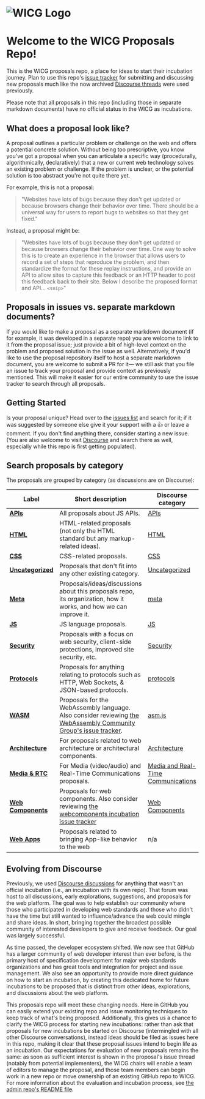 # ![WICG Logo](https://avatars1.githubusercontent.com/u/13145324?s=100)

# Welcome to the WICG Proposals Repo!

This is the WICG proposals repo, a place for ideas to start their incubation
journey. Plan to use this repo's [issue tracker](https://github.com/WICG/proposals/issues)
for submitting and discussing new proposals much like the now archived
[Discourse threads](https://discourse.wicg.io/) were used previously.

Please note that all proposals in this repo (including those in separate markdown documents)
have no official status in the WICG as incubations.

## What does a proposal look like?

A proposal outlines a particular problem or challenge on the web and offers a potential concrete
solution. Without being too prescriptive, you know you've got a proposal when you can articulate
a specific way (procedurally, algorithmically, declaratively) that a new or current web technology
solves an existing problem or challenge. If the problem is unclear, or the potential solution is
too abstract you're not quite there yet.

For example, this is not a proposal:

> "Websites have lots of bugs because they don't get updated or because browsers change their 
> behavior over time. There should be a universal way for users to report bugs to websites so that 
> they get fixed."

Instead, a proposal might be:

> "Websites have lots of bugs because they don't get updated or because browsers change their 
> behavior over time. One way to solve this is to create an experience in the browser that allows
> users to record a set of steps that reproduce the problem, and then standardize the format for
> these replay instructions, and provide an API to allow sites to capture this feedback or an HTTP
> header to post this feedback back to their site. Below I describe the proposed format and API...
> `<snip>`" 

## Proposals in issues vs. separate markdown documents?

If you would like to make a proposal as a separate markdown document (if for example, it was
developed in a separate repo) you are welcome to link to it from the proposal issue; just provide
a bit of high-level context on the problem and proposed solution in the issue as well.
Alternatively, if you'd like to use the proposal repository itself to host a separate markdown
document, you are welcome to submit a PR for it— we still ask that you file an issue to track
your proposal and provide context as previously mentioned. This will make it easier for our entire
community to use the issue tracker to search through all proposals.

## Getting Started

Is your proposal unique? Head over to the [issues list](https://github.com/WICG/proposals/issues)
and search for it; if it was suggested by someone else give it your support with a 👍 or leave a
comment. If you don't find anything there, consider starting a new issue. (You are also welcome
to visit [Discourse](https://discourse.wicg.io/) and search there as well, especially while this
repo is first getting populated). 

## Search proposals by category

The proposals are grouped by category (as discussions are on Discourse):

| Label | Short description | Discourse category |
|-------|-------------------|--------------------|
| **[APIs](https://github.com/WICG/proposals/labels/Category%3A%20APIs)** | All proposals about JS APIs. | [APIs](https://discourse.wicg.io/c/apis/6) |
| **[HTML](https://github.com/WICG/proposals/labels/Category%3A%20HTML)** | HTML-related proposals (not only the HTML standard but any markup-related ideas). | [HTML](https://discourse.wicg.io/c/html/10) |
| **[CSS](https://github.com/WICG/proposals/labels/Category%3A%20CSS)** | CSS-related proposals. | [CSS](https://discourse.wicg.io/c/css/8) |
| **[Uncategorized](https://github.com/WICG/proposals/labels/Category%3A%20Uncategorized)** | Proposals that don't fit into any other existing category. | [Uncategorized](https://discourse.wicg.io/c/uncategorized/1) |
| **[Meta](https://github.com/WICG/proposals/labels/Category%3A%20meta)** | Proposals/ideas/discussions about this proposals repo, its organization, how it works, and how we can improve it. | [meta](https://discourse.wicg.io/c/meta/3) |   
| **[JS](https://github.com/WICG/proposals/labels/Category%3A%20JS)** | JS language proposals. | [JS](https://discourse.wicg.io/c/js/18) |
| **[Security](https://github.com/WICG/proposals/labels/Category%3A%20Security)** | Proposals with a focus on web security, client-side protections, improved site security, etc. | [Security](https://discourse.wicg.io/c/security/21) |
| **[Protocols](https://github.com/WICG/proposals/labels/Category%3A%20protocols)** | Proposals for anything relating to protocols such as HTTP, Web Sockets, & JSON-based protocols. | [protocols](https://discourse.wicg.io/c/protocols/14) |
| **[WASM](https://github.com/WICG/proposals/labels/Category%3A%20WASM)** | Proposals for the WebAssembly language. Also consider reviewing [the WebAssembly Community Group's issue tracker](https://github.com/webassembly/spec/issues). | [asm.js](https://discourse.wicg.io/c/asm-js/16) |
| **[Architecture](https://github.com/WICG/proposals/labels/Category%3A%20Architecture)** | For proposals related to web architecture or architectural components. | [Architecture](https://discourse.wicg.io/c/architecture/13) |
| **[Media & RTC](https://github.com/WICG/proposals/labels/Category%3A%20Media%20%26%20RTC)** | For Media (video/audio) and Real-Time Communications proposals. | [Media and Real-Time Communications](https://discourse.wicg.io/c/mediartc/20) |
| **[Web Components](https://github.com/WICG/proposals/labels/Category%3A%20Web%20Components)** | Proposals for web components. Also consider reviewing [the webcomponents incubation issue tracker](https://github.com/w3c/webcomponents/issues) | [Web Components](https://discourse.wicg.io/c/web-components/9) |
| **[Web Apps](https://github.com/WICG/proposals/labels/Category%3A%20Web%20Apps)** | Proposals related to bringing App-like behavior to the web | n/a |


## Evolving from Discourse

Previously, we used [Discourse discussions](https://discourse.wicg.io/) for anything that 
wasn't an official incubation (i.e., an incubation with its own repo). That forum was host
to all discussions, early explorations, suggestions, and proposals for the web platform. 
The goal was to help establish our community where those who participated in developing 
web standards and those who didn't have the time but still wanted to influence/advance the
web could mingle and share ideas. In short, bringing together the broadest possible 
community of interested developers to give and receive feedback. Our goal was largely 
successful.

As time passed, the developer ecosystem shifted. We now see that GitHub has a larger 
community of web developer interest than ever before, is the primary host of specification
development for major web standards organizations and has great tools and integration for
project and issue management. We also see an opportunity to provide more direct guidance
on how to start an incubation, by creating this dedicated home for future incubations to
be proposed that is distinct from other ideas, explorations, and discussions about the web 
platform.

This proposals repo will meet these changing needs. Here in GitHub you can easily extend your
existing repo and issue monitoring techniques to keep track of what's being proposed.
Additionally, this gives us a chance to clarify the WICG process for starting new incubations:
rather than ask that proposals for new incubations be started on Discourse (intermingled with
all other Discourse conversations), instead ideas should be filed as issues here in
this repo, making it clear that these proposal issues intend to begin life as an incubation.
Our expectations for evaluation of new proposals remains the same: as soon as sufficient interest
is shown in the proposal's issue thread (notably from potential implementers), the WICG chairs
will enable a team of editors to manage the proposal, and those team members can begin work in
a new repo or move ownership of an existing GitHub repo to WICG. For more information about the
evaluation and incubation process, see
[the admin repo's README file](https://github.com/WICG/admin/blob/gh-pages/README.md).
